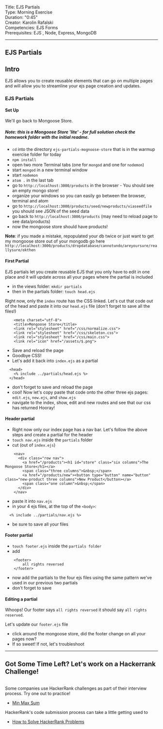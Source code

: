 
Title: EJS Partials  <br>
Type: Morning Exercise<br>
Duration: "0:45"<br>
Creator: Karolin Rafalski<br>
Competencies: EJS Forms <br>
Prerequisites: EJS , Node, Express, MongoDB<br>

---

<!--SEI1 5:26 -->

## EJS Partials

## Intro
EJS allows you to create reusable elements that can go on multiple pages and will allow you to streamline your ejs page creation and updates.

### EJS Partials

#### Set Up

We'll go back to Mongoose Store.
##### Note: this is a Mongoose Store 'lite' - for full solution check the homework folder with the initial readme.

-  `cd` into the directory `ejs-partials-mognoose-store` that is in the warmup exercise folder for today
- `npm install`
- open two more Terminal tabs (one for `mongod` and one for `nodemon`)
- start `mongod` in a new terminal window
- start `nodemon`
- `atom .` in the last tab
- go to `http://localhost:3000/products` in the browser - You should see an empty mongo store!
- organize your windows so you can easily go between the browser, terminal and atom
- go to `http://localhost:3000/products/seed/newproducts/viaseedfile` you should see JSON of the seed data
- go back to `http://localhost:3000/products` (may need to reload page to see data/products)
- now the mongoose store should have products!


**Note**: if you made a mistake, repopulated your db twice or just want to get my mongoose store out of your mongodb go here `http://localhost:3000/products/dropdatabase/cannotundo/areyoursure/reallysure/okthen`

<!--SEI1 5:34 -->

#### First Partial

EJS partials let you create reusable EJS that you only have to edit in one place and it will update across all your pages where the partial is included

- in the views folder: `mkdir partials`
- then in the partials folder: `touch head.ejs`

Right now, only the `index` route has the CSS linked. Let's cut that code out of the head and paste it into our `head.ejs` file (don't forget to save all the files!)

```
    <meta charset="utf-8">
    <title>Mongoose Store</title>
    <link rel="stylesheet" href="/css/normalize.css">
    <link rel="stylesheet" href="/css/skeleton.css">
    <link rel="stylesheet" href="/css/main.css">
    <link rel="icon" href="/assets/$.png">
 ```

- Save and reload the page
- Goodbye CSS!
- Let's add it back into `index.ejs` as a partial

```
  <head>
    <% include ../partials/head.ejs %>
  </head>
```
- don't forget to save and reload the page
- cool! Now let's copy paste that code onto the other three ejs pages: `edit.ejs`, `new.ejs`, and `show.ejs`
- navigate to the index, show, edit and new routes and see that our css has returned Hooray!

#### Header partial
- Right now only our index page has a nav bar. Let's follow the above steps and create a partial for the header
- `touch nav.ejs` inside the `partials` folder
- cut (out of `index.ejs`)

```
    <nav>
      <div class="row nav">
        <a href="/products"><h1 id="store" class="six columns">The Mongoose Store</h1></a>
        <span class="three columns">&nbsp;</span>
        <a href="/products/new"><button type="button" name="button" class="new-product three columns">New Product</button></a>
        <span class="one column">&nbsp;</span>
      </div>
    </nav>
```

- paste it into `nav.ejs`
- in your 4 ejs files, at the top of the `<body>`:

```
  <% include ../partials/nav.ejs %>
```
- be sure to save all your files

<!--SEI1 5:50 -->

#### Footer partial
- `touch footer.ejs` inside the `partials folder`
- add
```
    <footer>
        all rights reversed
    </footer>
```
- now add the partials to the four ejs files using the same pattern we've used in our previous two partials
- don't forget to save

#### Editing a partial
Whoops! Our footer says `all rights reversed` it should say `all rights reserved`.

Let's update our `footer.ejs` file
- click around the mongoose store, did the footer change on all your pages now?
- If so sweet! If not, let's troubleshoot

<hr>

<!--SEI1 5:53 -->

## Got Some Time Left? Let's work on a Hackerrank Challenge!
<br>
Some companies use HackerRank challenges as part of their interview process. Try one out to practice!

- [Min Max Sum](https://www.hackerrank.com/challenges/mini-max-sum/problem)


HackerRank's code submission process can take a little getting used to

- [How to Solve HackerRank Problems](https://www.hackerrank.com/domains/algorithms/warmup)
